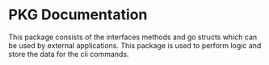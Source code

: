 # PKG Documentation

This package consists of the interfaces methods and go structs which 
can be used by external applications. This package is used to perform
 logic and store the data for the cli commands.